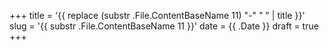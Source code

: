 +++
title = '{{ replace (substr .File.ContentBaseName 11) "-" " " | title }}'
slug = '{{ substr .File.ContentBaseName 11 }}'
date = {{ .Date }}
draft = true
+++
